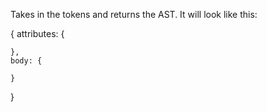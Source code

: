 Takes in the tokens and returns the AST.
It will look like this:

{
    attributes: {

    },
    body: {

    }
}